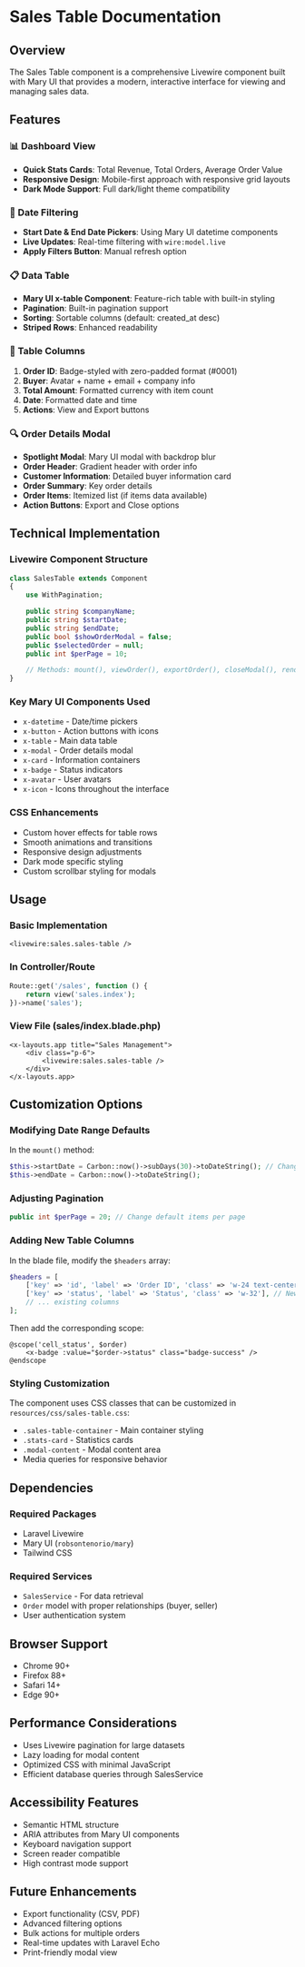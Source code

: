# Sales Table Documentation

## Overview
The Sales Table component is a comprehensive Livewire component built with Mary UI that provides a modern, interactive interface for viewing and managing sales data.

## Features

### 📊 Dashboard View
- **Quick Stats Cards**: Total Revenue, Total Orders, Average Order Value
- **Responsive Design**: Mobile-first approach with responsive grid layouts
- **Dark Mode Support**: Full dark/light theme compatibility

### 📅 Date Filtering
- **Start Date & End Date Pickers**: Using Mary UI datetime components
- **Live Updates**: Real-time filtering with `wire:model.live`
- **Apply Filters Button**: Manual refresh option

### 📋 Data Table
- **Mary UI x-table Component**: Feature-rich table with built-in styling
- **Pagination**: Built-in pagination support
- **Sorting**: Sortable columns (default: created_at desc)
- **Striped Rows**: Enhanced readability

### 🎯 Table Columns
1. **Order ID**: Badge-styled with zero-padded format (#0001)
2. **Buyer**: Avatar + name + email + company info
3. **Total Amount**: Formatted currency with item count
4. **Date**: Formatted date and time
5. **Actions**: View and Export buttons

### 🔍 Order Details Modal
- **Spotlight Modal**: Mary UI modal with backdrop blur
- **Order Header**: Gradient header with order info
- **Customer Information**: Detailed buyer information card
- **Order Summary**: Key order details
- **Order Items**: Itemized list (if items data available)
- **Action Buttons**: Export and Close options

## Technical Implementation

### Livewire Component Structure
```php
class SalesTable extends Component
{
    use WithPagination;

    public string $companyName;
    public string $startDate;
    public string $endDate;
    public bool $showOrderModal = false;
    public $selectedOrder = null;
    public int $perPage = 10;

    // Methods: mount(), viewOrder(), exportOrder(), closeModal(), render()
}
```

### Key Mary UI Components Used
- `x-datetime` - Date/time pickers
- `x-button` - Action buttons with icons
- `x-table` - Main data table
- `x-modal` - Order details modal
- `x-card` - Information containers
- `x-badge` - Status indicators
- `x-avatar` - User avatars
- `x-icon` - Icons throughout the interface

### CSS Enhancements
- Custom hover effects for table rows
- Smooth animations and transitions
- Responsive design adjustments
- Dark mode specific styling
- Custom scrollbar styling for modals

## Usage

### Basic Implementation
```blade
<livewire:sales.sales-table />
```

### In Controller/Route
```php
Route::get('/sales', function () {
    return view('sales.index');
})->name('sales');
```

### View File (sales/index.blade.php)
```blade
<x-layouts.app title="Sales Management">
    <div class="p-6">
        <livewire:sales.sales-table />
    </div>
</x-layouts.app>
```

## Customization Options

### Modifying Date Range Defaults
In the `mount()` method:
```php
$this->startDate = Carbon::now()->subDays(30)->toDateString(); // Change default range
$this->endDate = Carbon::now()->toDateString();
```

### Adjusting Pagination
```php
public int $perPage = 20; // Change default items per page
```

### Adding New Table Columns
In the blade file, modify the `$headers` array:
```php
$headers = [
    ['key' => 'id', 'label' => 'Order ID', 'class' => 'w-24 text-center'],
    ['key' => 'status', 'label' => 'Status', 'class' => 'w-32'], // New column
    // ... existing columns
];
```

Then add the corresponding scope:
```blade
@scope('cell_status', $order)
    <x-badge :value="$order->status" class="badge-success" />
@endscope
```

### Styling Customization
The component uses CSS classes that can be customized in `resources/css/sales-table.css`:
- `.sales-table-container` - Main container styling
- `.stats-card` - Statistics cards
- `.modal-content` - Modal content area
- Media queries for responsive behavior

## Dependencies

### Required Packages
- Laravel Livewire
- Mary UI (`robsontenorio/mary`)
- Tailwind CSS

### Required Services
- `SalesService` - For data retrieval
- `Order` model with proper relationships (buyer, seller)
- User authentication system

## Browser Support
- Chrome 90+
- Firefox 88+
- Safari 14+
- Edge 90+

## Performance Considerations
- Uses Livewire pagination for large datasets
- Lazy loading for modal content
- Optimized CSS with minimal JavaScript
- Efficient database queries through SalesService

## Accessibility Features
- Semantic HTML structure
- ARIA attributes from Mary UI components
- Keyboard navigation support
- Screen reader compatible
- High contrast mode support

## Future Enhancements
- Export functionality (CSV, PDF)
- Advanced filtering options
- Bulk actions for multiple orders
- Real-time updates with Laravel Echo
- Print-friendly modal view
